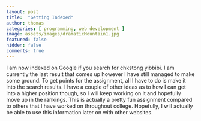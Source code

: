 ```yaml
---
layout: post
title:  "Getting Indexed"
author: thomas
categories: [ programming, web development ]
image: assets/images/dramaticMountain1.jpg
featured: false
hidden: false
comments: true
---
```

I am now indexed on Google if you search for chkstong yibbibi. I am currently the last result that comes up however I have still managed to make some ground. To get points for the assignment, all I have to do is make it into the search results.
I have a couple of other ideas as to how I can get into a higher position though, so I will keep working on it and hopefully move up in the rankings. This is actually a pretty fun assignment compared to others that I have worked on throughout college. Hopefully, I will actually be able to use this information later on with other websites.
